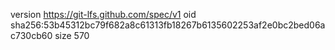 version https://git-lfs.github.com/spec/v1
oid sha256:53b45312bc79f682a8c61313fb18267b6135602253af2e0bc2bed06ac730cb60
size 570
